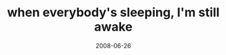 ---
layout: base.njk
title : 'when everybody&#39;s sleeping, I&#39;m still awake' 
view_title : 'when everybody&#39;s sleeping, I&#39;m still awake' 
year : '2008' 
date : '2008-06-26' 
img_file : '/drawing/wheneverybodyssleepingimstillawake.jpg' 
html_file : 'wheneverybodyssleepingimstillawake' 
next_html : 'thecaketasteslikecardboard.html' 
year_order : '284' 
permalink : "title/{{html_file}}.html"
---